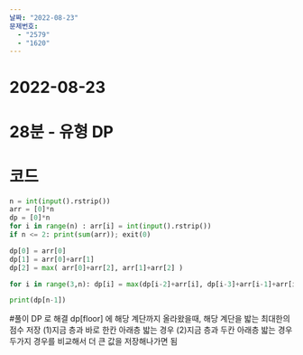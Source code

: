 ```yaml
---
날짜: "2022-08-23"
문제번호:
  - "2579"
  - "1620"
---
```


# 2022-08-23

# 28분 - 유형 DP

# 코드

```python
n = int(input().rstrip())
arr = [0]*n
dp = [0]*n
for i in range(n) : arr[i] = int(input().rstrip())
if n <= 2: print(sum(arr)); exit(0)

dp[0] = arr[0]
dp[1] = arr[0]+arr[1]
dp[2] = max( arr[0]+arr[2], arr[1]+arr[2] )

for i in range(3,n): dp[i] = max(dp[i-2]+arr[i], dp[i-3]+arr[i-1]+arr[i] )

print(dp[n-1])
```

#풀이
DP 로 해결
dp[floor] 에 해당 계단까지 올라왔을때, 해당 계단을 밟는 최대한의 점수 저장
(1)지금 층과 바로 한칸 아래층 밟는 경우
(2)지금 층과 두칸 아래층 밟는 경우
두가지 경우를 비교해서 더 큰 값을 저장해나가면 됨
